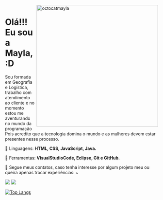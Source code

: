 <img src="https://octocat-generator-assets.githubusercontent.com/my-octocat-1624292539601.png" min-width="400px" max-width="400px" width="400px" align="right" alt="octocatmayla">


# Olá!!!  Eu sou a Mayla, :D
<p align="left">

  Sou formada em Geografia e Logística, trabalho com atendimento ao cliente e no momento estou me aventurando no mundo da programação
  Pois acredito que a tecnologia domina o mundo e as mulheres devem estar presentes nesse processo.

</p>

<p align="left">
  🦄 Linguagens: <strong>HTML, CSS, JavaScript, Java.</strong>
</p>

<p align="left">
  💼 Ferramentas: <strong>VisualStudioCode, Eclipse, Git e GitHub.</strong>
</p>

<p align="left">
  💌 Segue meus contatos, caso tenha interesse por algum projeto meu ou queira apenas trocar experiências: ⤵️
</p>

<p align="left">
  <a href="#" alt="Gmail">
  <img src="https://img.shields.io/badge/-Gmail-FF0000?style=flat-square&labelColor=FF0000&logo=gmail&logoColor=white&link=mayla.icasaimob@gmail.com" /></a>

  <a href="#" alt="Linkedin">
  <img src="https://img.shields.io/badge/-Linkedin-0e76a8?style=flat-square&logo=Linkedin&logoColor=white&link=https://www.linkedin.com/in/maylassantos" /></a>

 [![Top Langs](https://github-readme-stats.vercel.app/api/top-langs/?username=MaylaAlves&layout=compact)](https://github.com/MaylaAlves/github-readme-stats)
  

